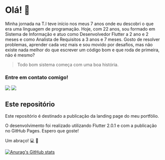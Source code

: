 # Olá! :wave:

Minha jornada na T.I teve início nos meus 7 anos onde eu descobri o que era uma linguagem de programação.
Hoje, com 22 anos, sou formado em Sistema de Informação e atuo como Desenvolvedor Flutter a 2 ano e 2 meses e como Analista de Requisitos a 3 anos e 7 meses.
Gosto de resolver problemas, aprender cada vez mais e sou movido por desafios, mas não existe nada melhor do que escrever um código bom e que roda de primeira, não é mesmo?

>Todo bom sistema começa com uma boa história.


### Entre em contato comigo!
<div>
<a href="https://instagram.com/mathsilvaof" target="_blank"><img src="https://img.shields.io/badge/-Instagram-%23E4405F?style=for-the-badge&logo=instagram&logoColor=white" target="_blank"></a>
<a href="https://www.linkedin.com/in/matheus-da-silva-ataides" target="_blank"><img src="https://img.shields.io/badge/-LinkedIn-%230077B5?style=for-the-badge&logo=linkedin&logoColor=white" target="_blank"></a>   
</div>
   

## Este repositório

Este repositório é destinado a publicação da landing page do meu portfólio.

O desenvolvimento foi realizado utilizando Flutter 2.0.1 e com a publicação no GitHub Pages.
Espero que goste!

Um abraço! :computer: :metal:



[![Anurag's GitHub stats](https://github-readme-stats.vercel.app/api?username=mathsilva-dev&count_private=true&show_icons=true&theme=dark)](https://github.com/anuraghazra/github-readme-stats)
